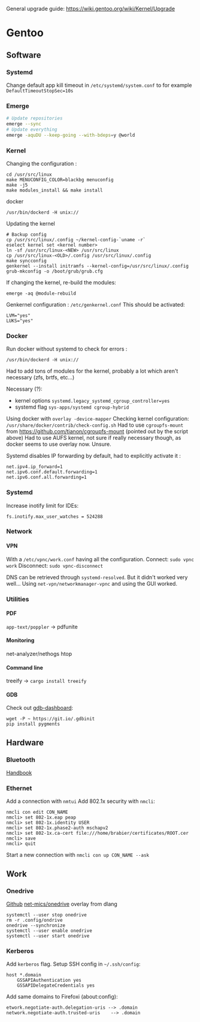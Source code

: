 General upgrade guide: https://wiki.gentoo.org/wiki/Kernel/Upgrade

Gentoo
======

Software
--------

### Systemd

Change default app kill timeout in `/etc/systemd/system.conf` to for example `DefaultTimeoutStopSec=10s`

### Emerge

```bash
# Update repositories
emerge --sync
# Update everything
emerge -aquDU --keep-going --with-bdeps=y @world
```

### Kernel

Changing the configuration :
```
cd /usr/src/linux
make MENUCONFIG_COLOR=blackbg menuconfig
make -j5
make modules_install && make install
```

docker
```
/usr/bin/dockerd -H unix://
```

Updating the kernel
```
# Backup config
cp /usr/src/linux/.config ~/kernel-config-`uname -r`
eselect kernel set <kernel number>
ln -sf /usr/src/linux-<NEW> /usr/src/linux
cp /usr/src/linux-<OLD>/.config /usr/src/linux/.config
make syncconfig
genkernel --install initramfs --kernel-config=/usr/src/linux/.config
grub-mkconfig -o /boot/grub/grub.cfg
```

If changing the kernel, re-build the modules:
```
emerge -aq @module-rebuild
```

Genkernel configuration : `/etc/genkernel.conf`
This should be activated:
```
LVM="yes"
LUKS="yes"
```
### Docker

Run docker without systemd to check for errors :
```
/usr/bin/dockerd -H unix://
```

Had to add tons of modules for the kernel, probably a lot which aren't necessary (zfs, brtfs, etc...)

Necessary (?):
- kernel options `systemd.legacy_systemd_cgroup_controller=yes`
- systemd flag `sys-apps/systemd cgroup-hybrid`

Using docker with `overlay -device-mapper`
Checking kernel configuration: `/usr/share/docker/contrib/check-config.sh`
Had to use `cgroupfs-mount` from https://github.com/tianon/cgroupfs-mount (pointed out by the script above)
Had to use AUFS kernel, not sure if really necessary though, as docker seems to use overlay now. Unsure.

Systemd disables IP forwarding by default, had to explicitly activate it :
```
net.ipv4.ip_forward=1
net.ipv6.conf.default.forwarding=1
net.ipv6.conf.all.forwarding=1
```

### Systemd

Increase inotify limit for IDEs:
```
fs.inotify.max_user_watches = 524288
```


### Network

#### VPN
With a `/etc/vpnc/work.conf` having all the configuration.
Connect: `sudo vpnc work`
Disconnect: `sudo vpnc-disconnect`

DNS can be retrieved through `systemd-resolved`. But it didn't worked very well...
Using `net-vpn/networkmanager-vpnc` and using the GUI worked.

### Utilities

#### PDF

`app-text/poppler` -> pdfunite

#### Monitoring

net-analyzer/nethogs
htop

#### Command line

treeify -> `cargo install treeify`


#### GDB

Check out [gdb-dashboard](https://github.com/cyrus-and/gdb-dashboard):
```
wget -P ~ https://git.io/.gdbinit
pip install pygments
```

Hardware
--------

### Bluetooth

[Handbook](https://wiki.gentoo.org/wiki/Bluetooth#Device_pairing)

### Ethernet

Add a connection with `nmtui`
Add 802.1x security with `nmcli`:
```
nmcli con edit CON_NAME
nmcli> set 802-1x.eap peap
nmcli> set 802-1x.identity USER
nmcli> set 802-1x.phase2-auth mschapv2
nmcli> set 802-1x.ca-cert file:///home/brabier/certificates/ROOT.cer
nmcli> save
nmcli> quit
```
Start a new connection with `nmcli con up CON_NAME --ask`

Work
----

### Onedrive

[Github](https://github.com/skilion/onedrive)
[net-mics/onedrive](https://gpo.zugaina.org/net-misc/onedrive) overlay from dlang

```
systemctl --user stop onedrive
rm -r .config/ondrive
onedrive --synchronize
systemctl --user enable onedrive
systemctl --user start onedrive
```

### Kerberos

Add `kerberos` flag.
Setup SSH config in `~/.ssh/config`:
```
host *.domain
    GSSAPIAuthentication yes
    GSSAPIDelegateCredentials yes
```
Add same domains to Firefoxi (about:config):
```
etwork.negotiate-auth.delegation-uris --> .domain
network.negotiate-auth.trusted-uris    --> .domain
```

